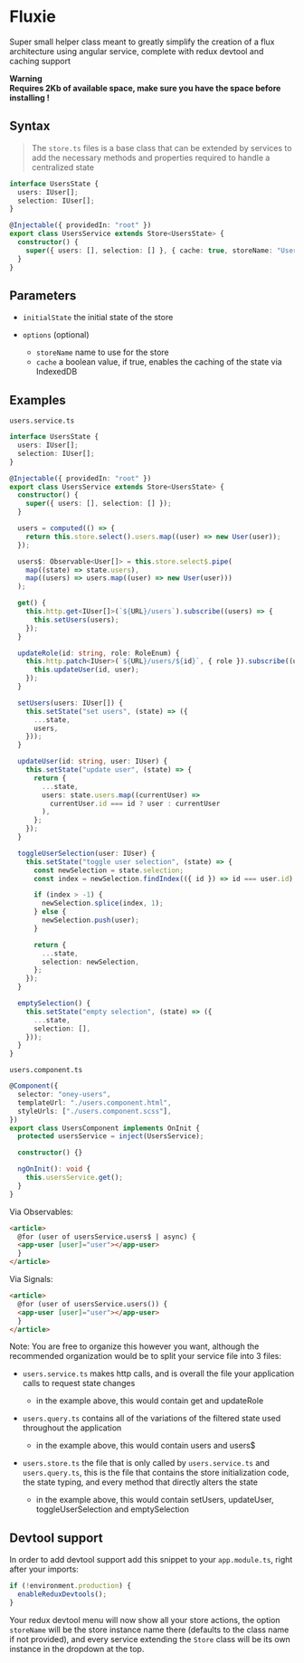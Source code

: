 # Fluxie

Super small helper class meant to greatly simplify the creation of a flux architecture using angular service, complete with redux devtool and caching support

**Warning**  
**Requires 2Kb of available space, make sure you have the space before installing !**

## Syntax

> The `store.ts` files is a base class that can be extended by services to add the necessary methods and properties required to handle a centralized state

```ts
interface UsersState {
  users: IUser[];
  selection: IUser[];
}

@Injectable({ providedIn: "root" })
export class UsersService extends Store<UsersState> {
  constructor() {
    super({ users: [], selection: [] }, { cache: true, storeName: "Users" });
  }
}
```

## Parameters

- `initialState`
  the initial state of the store

- `options` (optional)
  - `storeName`
    name to use for the store
  - `cache`
    a boolean value, if true, enables the caching of the state via IndexedDB

## Examples

`users.service.ts`

```ts
interface UsersState {
  users: IUser[];
  selection: IUser[];
}

@Injectable({ providedIn: "root" })
export class UsersService extends Store<UsersState> {
  constructor() {
    super({ users: [], selection: [] });
  }

  users = computed(() => {
    return this.store.select().users.map((user) => new User(user));
  });

  users$: Observable<User[]> = this.store.select$.pipe(
    map((state) => state.users),
    map((users) => users.map((user) => new User(user)))
  );

  get() {
    this.http.get<IUser[]>(`${URL}/users`).subscribe((users) => {
      this.setUsers(users);
    });
  }

  updateRole(id: string, role: RoleEnum) {
    this.http.patch<IUser>(`${URL}/users/${id}`, { role }).subscribe((user) => {
      this.updateUser(id, user);
    });
  }

  setUsers(users: IUser[]) {
    this.setState("set users", (state) => ({
      ...state,
      users,
    }));
  }

  updateUser(id: string, user: IUser) {
    this.setState("update user", (state) => {
      return {
        ...state,
        users: state.users.map((currentUser) =>
          currentUser.id === id ? user : currentUser
        ),
      };
    });
  }

  toggleUserSelection(user: IUser) {
    this.setState("toggle user selection", (state) => {
      const newSelection = state.selection;
      const index = newSelection.findIndex(({ id }) => id === user.id);

      if (index > -1) {
        newSelection.splice(index, 1);
      } else {
        newSelection.push(user);
      }

      return {
        ...state,
        selection: newSelection,
      };
    });
  }

  emptySelection() {
    this.setState("empty selection", (state) => ({
      ...state,
      selection: [],
    }));
  }
}
```

`users.component.ts`

```ts
@Component({
  selector: "oney-users",
  templateUrl: "./users.component.html",
  styleUrls: ["./users.component.scss"],
})
export class UsersComponent implements OnInit {
  protected usersService = inject(UsersService);

  constructor() {}

  ngOnInit(): void {
    this.usersService.get();
  }
}
```

Via Observables:

```html
<article>
  @for (user of usersService.users$ | async) {
  <app-user [user]="user"></app-user>
  }
</article>
```

Via Signals:

```html
<article>
  @for (user of usersService.users()) {
  <app-user [user]="user"></app-user>
  }
</article>
```

Note: You are free to organize this however you want, although the recommended organization would be to split your service file into 3 files:

- `users.service.ts`
  makes http calls, and is overall the file your application calls to request state changes

  - in the example above, this would contain get and updateRole

- `users.query.ts`
  contains all of the variations of the filtered state used throughout the application

  - in the example above, this would contain users and users$

- `users.store.ts`
  the file that is only called by `users.service.ts` and `users.query.ts`, this is the file that contains the store initialization code, the state typing, and every method that directly alters the state

  - in the example above, this would contain setUsers, updateUser, toggleUserSelection and emptySelection

## Devtool support

In order to add devtool support add this snippet to your `app.module.ts`, right after your imports:

```ts
if (!environment.production) {
  enableReduxDevtools();
}
```

Your redux devtool menu will now show all your store actions, the option `storeName` will be the store instance name there (defaults to the class name if not provided), and every service extending the `Store` class will be its own instance in the dropdown at the top.
